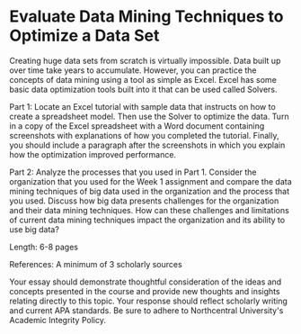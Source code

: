 # Evaluate Data Mining Techniques to Optimize a Data Set

Creating huge data sets from scratch is virtually impossible. Data built up over time take years to accumulate. However, you can practice the concepts of data mining using a tool as simple as Excel. Excel has some basic data optimization tools built into it that can be used called Solvers.

Part 1: Locate an Excel tutorial with sample data that instructs on how to create a spreadsheet model. Then use the Solver to optimize the data. Turn in a copy of the Excel spreadsheet with a Word document containing screenshots with explanations of how you completed the tutorial. Finally, you should include a paragraph after the screenshots in which you explain how the optimization improved performance.

Part 2: Analyze the processes that you used in Part 1. Consider the organization that you used for the Week 1 assignment and compare the data mining techniques of big data used in the organization and the process that you used. Discuss how big data presents challenges for the organization and their data mining techniques. How can these challenges and limitations of current data mining techniques impact the organization and its ability to use big data?

Length: 6-8 pages

References: A minimum of 3 scholarly sources

Your essay should demonstrate thoughtful consideration of the ideas and concepts presented in the course and provide new thoughts and insights relating directly to this topic. Your response should reflect scholarly writing and current APA standards. Be sure to adhere to Northcentral University's Academic Integrity Policy.
